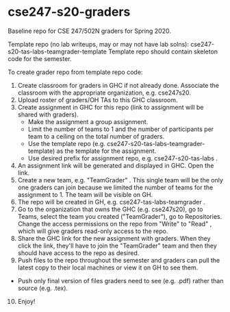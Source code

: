 # cse247-s20-graders
Baseline repo for CSE 247/502N graders for Spring 2020.

Template repo (no lab writeups, may or may not have lab solns): cse247-s20-tas-labs-teamgrader-template
Template repo should contain skeleton code for the
semester.

To create grader repo from template repo code:
1. Create classroom for graders in GHC if not already done. Associate
   the classroom with the appropriate organization, e.g. cse247s20.
2. Upload roster of graders/OH TAs to this GHC classroom.
3. Create assignment in GHC for this repo (link to assignment
   will be shared with graders).
   - Make the assignment a group assignment.
   - Limit the number of teams to 1 and the number of participants
     per team to a ceiling on the total number of graders.
   - Use the template repo 
     (e.g. cse247-s20-tas-labs-teamgrader-template) as the template 
     for the assignment.
   - Use desired prefix for assignment repo, 
     e.g. cse247-s20-tas-labs .
4. An assignment link will be generated and displayed in GHC. Open
   the link.
5. Create a new team, e.g. "TeamGrader" .  This single team will be the 
   only one graders can join because we limited the number of teams for
   the assignment to 1.  The team will be visible on GH.
6. The repo will be created in GH, e.g. cse247-tas-labs-teamgrader .
7. Go to the organization that owns the GHC (e.g. cse247s20), go to
   Teams, select the team you created ("TeamGrader"), go to Repositories.
   Change the access permissions on the repo from "Write" to "Read" ,
   which will give graders read-only access to the repo.
8. Share the GHC link for the new assignment with graders.  When they 
   click the link, they'll have to join the "TeamGrader" team and then 
   they should have access to the repo as desired.
9. Push files to the repo throughout the semester and graders can
   pull the latest copy to their local machines or view it on GH to
   see them.
  - Push only final version of files graders need to see (e.g. .pdf) rather than source (e.g. .tex).
10. Enjoy!
